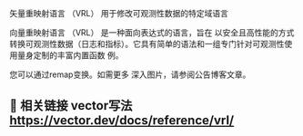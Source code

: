 矢量重映射语言 （VRL）
用于修改可观测性数据的特定域语言

向量重映射语言 （VRL） 是一种面向表达式的语言，旨在 以安全且高性能的方式转换可观测性数据（日志和指标）。它具有简单的语法和一组专门针对可观测性使用量身定制的丰富内置函数 例。

您可以通过remap变换。如需更多 深入图片，请参阅公告博客文章。


##  🔗 相关链接 vector写法 https://vector.dev/docs/reference/vrl/
